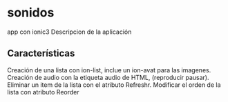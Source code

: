 # sonidos
app con ionic3
Descripcion de la aplicación
## Características
Creación de una lista con ion-list, inclue un ion-avat para las imagenes.
Creación de audio con la etiqueta audio de HTML, (reproducir pausar).
Eliminar un item de la lista con el atributo Refreshr.
Modificar el orden de la lista con atributo Reorder